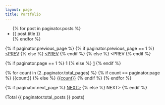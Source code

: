 ```yaml
---
layout: page
title: Portfolio
---
```


<ul class="listing">
{% for post in paginator.posts %}
  <li>{{ post.title }}
  </li>
{% endfor %}
</ul>

<div class="page-nav">
  {% if paginator.previous_page %}
    {% if paginator.previous_page == 1 %}
      <a href="/">&lt;PREV</a>
    {% else %}
      <a href="/page{{paginator.previous_page}}">&lt;PREV</a>
    {% endif %}
  {% else %}
    <span>&lt;PREV</span>
  {% endif %}

  {% if paginator.page == 1 %}
    <span class="current-page">1</span>
  {% else %}
    <a href="/">1</a>
  {% endif %}

  {% for count in (2..paginator.total_pages) %}
    {% if count == paginator.page %}
      <span class="current-page">{{count}}</span>
    {% else %}
      <a href="/page{{count}}">{{count}}</a>
    {% endif %}
  {% endfor %}

  {% if paginator.next_page %}
    <a class="next" href="/page{{paginator.next_page}}">NEXT&gt;</a>
  {% else %}
    <span>NEXT&gt;</span>
  {% endif %}
  
  (Total {{ paginator.total_posts }} posts)
</div>